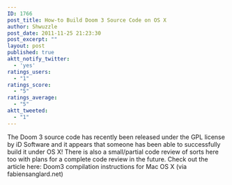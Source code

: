 ```yaml
---
ID: 1766
post_title: How-to Build Doom 3 Source Code on OS X
author: Shwuzzle
post_date: 2011-11-25 21:23:30
post_excerpt: ""
layout: post
published: true
aktt_notify_twitter:
  - 'yes'
ratings_users:
  - "1"
ratings_score:
  - "5"
ratings_average:
  - "5"
aktt_tweeted:
  - "1"
---
```

The Doom 3 source code has recently been released under the GPL license by iD Software and it appears that someone has been able to successfully build it under OS X! There is also a small/partial code review of sorts here too with plans for a complete code review in the future. Check out the article here: <a>Doom3 compilation instructions for Mac OS X (via fabiensanglard.net)</a>
